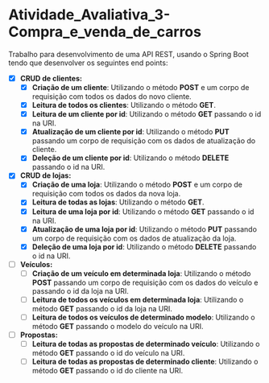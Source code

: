 # Atividade_Avaliativa_3-Compra_e_venda_de_carros
Trabalho para desenvolvimento de uma API REST, usando o Spring Boot tendo que desenvolver os seguintes end points:

 - [x] **CRUD de clientes:**
    - [x] **Criação de um cliente**: Utilizando o método **POST** e um corpo de requisição com todos os dados do novo cliente.
    - [x] **Leitura de todos os clientes**: Utilizando o método **GET**.
    - [x] **Leitura de um cliente por id**: Utilizando o método **GET** passando o id na URI.
    - [x] **Atualização de um cliente por id**: Utilizando o método **PUT** passando um corpo de requisição com os dados de atualização do cliente.
    - [x] **Deleção de um cliente por id**: Utilizando o método **DELETE** passando o id na URI.

 - [x] **CRUD de lojas:**
    - [x] **Criação de uma loja**: Utilizando o método **POST** e um corpo de requisição com todos os dados da nova loja.
    - [x] **Leitura de todas as lojas**: Utilizando o método **GET**.
    - [x] **Leitura de uma loja por id**: Utilizando o método **GET** passando o id na URI.
    - [x] **Atualização de uma loja por id**: Utilizando o método **PUT** passando um corpo de requisição com os dados de atualização da loja.
    - [x] **Deleção de uma loja por id**: Utilizando o método **DELETE** passando o id na URI.

 - [ ] **Veículos:**
    - [ ] **Criação de um veículo em determinada loja**: Utilizando o método **POST** passando um corpo de requisição com os dados do veículo e passando o id da loja na URI.
    - [ ] **Leitura de todos os veículos em determinada loja**: Utilizando o método **GET** passando o id da loja na URI.
    - [ ] **Leitura de todos os veículos de determinado modelo**: Utilizando o método **GET** passando o modelo do veículo na URI.

 - [ ] **Propostas:**
    - [ ] **Leitura de todas as propostas de determinado veículo**: Utilizando o método **GET** passando o id do veículo na URI.
    - [ ] **Leitura de todas as propostas de determinado cliente**: Utilizando o método **GET** passando o id do cliente na URI.